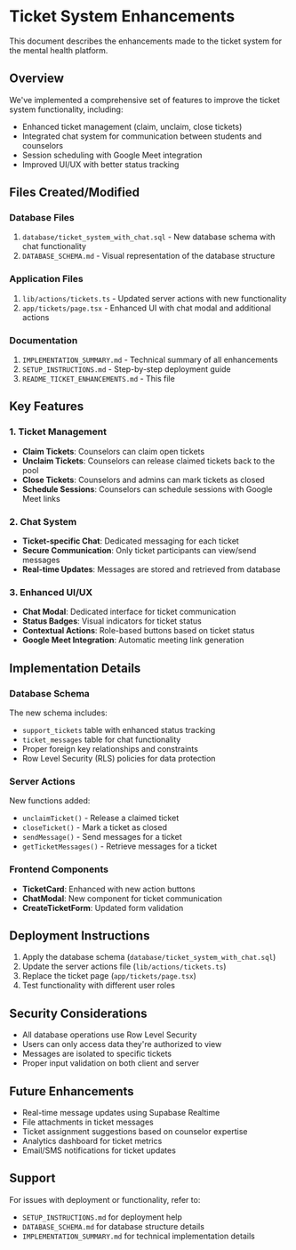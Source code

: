 # Ticket System Enhancements

This document describes the enhancements made to the ticket system for the mental health platform.

## Overview

We've implemented a comprehensive set of features to improve the ticket system functionality, including:

- Enhanced ticket management (claim, unclaim, close tickets)
- Integrated chat system for communication between students and counselors
- Session scheduling with Google Meet integration
- Improved UI/UX with better status tracking

## Files Created/Modified

### Database Files

1. `database/ticket_system_with_chat.sql` - New database schema with chat functionality
2. `DATABASE_SCHEMA.md` - Visual representation of the database structure

### Application Files

1. `lib/actions/tickets.ts` - Updated server actions with new functionality
2. `app/tickets/page.tsx` - Enhanced UI with chat modal and additional actions

### Documentation

1. `IMPLEMENTATION_SUMMARY.md` - Technical summary of all enhancements
2. `SETUP_INSTRUCTIONS.md` - Step-by-step deployment guide
3. `README_TICKET_ENHANCEMENTS.md` - This file

## Key Features

### 1. Ticket Management

- **Claim Tickets**: Counselors can claim open tickets
- **Unclaim Tickets**: Counselors can release claimed tickets back to the pool
- **Close Tickets**: Counselors and admins can mark tickets as closed
- **Schedule Sessions**: Counselors can schedule sessions with Google Meet links

### 2. Chat System

- **Ticket-specific Chat**: Dedicated messaging for each ticket
- **Secure Communication**: Only ticket participants can view/send messages
- **Real-time Updates**: Messages are stored and retrieved from database

### 3. Enhanced UI/UX

- **Chat Modal**: Dedicated interface for ticket communication
- **Status Badges**: Visual indicators for ticket status
- **Contextual Actions**: Role-based buttons based on ticket status
- **Google Meet Integration**: Automatic meeting link generation

## Implementation Details

### Database Schema

The new schema includes:

- `support_tickets` table with enhanced status tracking
- `ticket_messages` table for chat functionality
- Proper foreign key relationships and constraints
- Row Level Security (RLS) policies for data protection

### Server Actions

New functions added:

- `unclaimTicket()` - Release a claimed ticket
- `closeTicket()` - Mark a ticket as closed
- `sendMessage()` - Send messages for a ticket
- `getTicketMessages()` - Retrieve messages for a ticket

### Frontend Components

- **TicketCard**: Enhanced with new action buttons
- **ChatModal**: New component for ticket communication
- **CreateTicketForm**: Updated form validation

## Deployment Instructions

1. Apply the database schema (`database/ticket_system_with_chat.sql`)
2. Update the server actions file (`lib/actions/tickets.ts`)
3. Replace the ticket page (`app/tickets/page.tsx`)
4. Test functionality with different user roles

## Security Considerations

- All database operations use Row Level Security
- Users can only access data they're authorized to view
- Messages are isolated to specific tickets
- Proper input validation on both client and server

## Future Enhancements

- Real-time message updates using Supabase Realtime
- File attachments in ticket messages
- Ticket assignment suggestions based on counselor expertise
- Analytics dashboard for ticket metrics
- Email/SMS notifications for ticket updates

## Support

For issues with deployment or functionality, refer to:

- `SETUP_INSTRUCTIONS.md` for deployment help
- `DATABASE_SCHEMA.md` for database structure details
- `IMPLEMENTATION_SUMMARY.md` for technical implementation details

